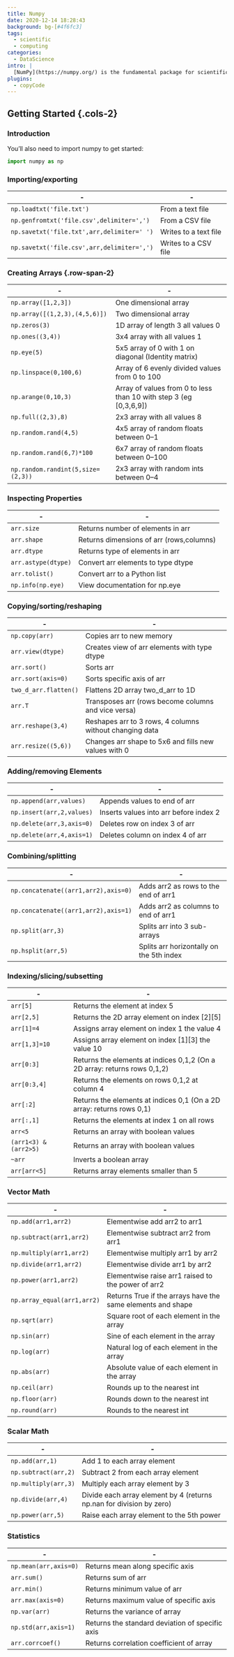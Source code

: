```yaml
---
title: Numpy
date: 2020-12-14 18:28:43
background: bg-[#4f6fc3]
tags:
  - scientific
  - computing
categories:
  - DataScience
intro: |
  [NumPy](https://numpy.org/) is the fundamental package for scientific computing with Python. This cheat sheet is a quick reference for NumPy beginners.
plugins:
  - copyCode
---
```


## Getting Started {.cols-2}

### Introduction

You’ll also need to import numpy to get started:

```python
import numpy as np
```

### Importing/exporting

| -                                          | -                     |
| ------------------------------------------ | --------------------- |
| `np.loadtxt('file.txt')`                   | From a text file      |
| `np.genfromtxt('file.csv',delimiter=',')`  | From a CSV file       |
| `np.savetxt('file.txt',arr,delimiter=' ')` | Writes to a text file |
| `np.savetxt('file.csv',arr,delimiter=',')` | Writes to a CSV file  |

### Creating Arrays {.row-span-2}

| -                                 | -                                                                 |
| --------------------------------- | ----------------------------------------------------------------- |
| `np.array([1,2,3])`               | One dimensional array                                             |
| `np.array([(1,2,3),(4,5,6)])`     | Two dimensional array                                             |
| `np.zeros(3)`                     | 1D array of length 3 all values 0                                 |
| `np.ones((3,4))`                  | 3x4 array with all values 1                                       |
| `np.eye(5)`                       | 5x5 array of 0 with 1 on diagonal (Identity matrix)               |
| `np.linspace(0,100,6)`            | Array of 6 evenly divided values from 0 to 100                    |
| `np.arange(0,10,3)`               | Array of values from 0 to less than 10 with step 3 (eg [0,3,6,9]) |
| `np.full((2,3),8)`                | 2x3 array with all values 8                                       |
| `np.random.rand(4,5)`             | 4x5 array of random floats between 0–1                            |
| `np.random.rand(6,7)*100`         | 6x7 array of random floats between 0–100                          |
| `np.random.randint(5,size=(2,3))` | 2x3 array with random ints between 0–4                            |

### Inspecting Properties

| -                   | -                                        |
| ------------------- | ---------------------------------------- |
| `arr.size`          | Returns number of elements in arr        |
| `arr.shape`         | Returns dimensions of arr (rows,columns) |
| `arr.dtype`         | Returns type of elements in arr          |
| `arr.astype(dtype)` | Convert arr elements to type dtype       |
| `arr.tolist()`      | Convert arr to a Python list             |
| `np.info(np.eye)`   | View documentation for np.eye            |

### Copying/sorting/reshaping

| -                     | -                                                       |
| --------------------- | ------------------------------------------------------- |
| `np.copy(arr)`        | Copies arr to new memory                                |
| `arr.view(dtype)`     | Creates view of arr elements with type dtype            |
| `arr.sort()`          | Sorts arr                                               |
| `arr.sort(axis=0)`    | Sorts specific axis of arr                              |
| `two_d_arr.flatten()` | Flattens 2D array two_d_arr to 1D                       |
| `arr.T`               | Transposes arr (rows become columns and vice versa)     |
| `arr.reshape(3,4)`    | Reshapes arr to 3 rows, 4 columns without changing data |
| `arr.resize((5,6))`   | Changes arr shape to 5x6 and fills new values with 0    |

### Adding/removing Elements

| -                         | -                                      |
| ------------------------- | -------------------------------------- |
| `np.append(arr,values)`   | Appends values to end of arr           |
| `np.insert(arr,2,values)` | Inserts values into arr before index 2 |
| `np.delete(arr,3,axis=0)` | Deletes row on index 3 of arr          |
| `np.delete(arr,4,axis=1)` | Deletes column on index 4 of arr       |

### Combining/splitting

| -                                    | -                                        |
| ------------------------------------ | ---------------------------------------- |
| `np.concatenate((arr1,arr2),axis=0)` | Adds arr2 as rows to the end of arr1     |
| `np.concatenate((arr1,arr2),axis=1)` | Adds arr2 as columns to end of arr1      |
| `np.split(arr,3)`                    | Splits arr into 3 sub-arrays             |
| `np.hsplit(arr,5)`                   | Splits arr horizontally on the 5th index |

### Indexing/slicing/subsetting

| -                     | -                                                                         |
| --------------------- | ------------------------------------------------------------------------- |
| `arr[5]`              | Returns the element at index 5                                            |
| `arr[2,5]`            | Returns the 2D array element on index [2][5]                              |
| `arr[1]=4`            | Assigns array element on index 1 the value 4                              |
| `arr[1,3]=10`         | Assigns array element on index [1][3] the value 10                        |
| `arr[0:3]`            | Returns the elements at indices 0,1,2 (On a 2D array: returns rows 0,1,2) |
| `arr[0:3,4]`          | Returns the elements on rows 0,1,2 at column 4                            |
| `arr[:2]`             | Returns the elements at indices 0,1 (On a 2D array: returns rows 0,1)     |
| `arr[:,1]`            | Returns the elements at index 1 on all rows                               |
| `arr<5`               | Returns an array with boolean values                                      |
| `(arr1<3) & (arr2>5)` | Returns an array with boolean values                                      |
| `~arr`                | Inverts a boolean array                                                   |
| `arr[arr<5]`          | Returns array elements smaller than 5                                     |

### Vector Math

| -                           | -                                                           |
| --------------------------- | ----------------------------------------------------------- |
| `np.add(arr1,arr2)`         | Elementwise add arr2 to arr1                                |
| `np.subtract(arr1,arr2)`    | Elementwise subtract arr2 from arr1                         |
| `np.multiply(arr1,arr2)`    | Elementwise multiply arr1 by arr2                           |
| `np.divide(arr1,arr2)`      | Elementwise divide arr1 by arr2                             |
| `np.power(arr1,arr2)`       | Elementwise raise arr1 raised to the power of arr2          |
| `np.array_equal(arr1,arr2)` | Returns True if the arrays have the same elements and shape |
| `np.sqrt(arr)`              | Square root of each element in the array                    |
| `np.sin(arr)`               | Sine of each element in the array                           |
| `np.log(arr)`               | Natural log of each element in the array                    |
| `np.abs(arr)`               | Absolute value of each element in the array                 |
| `np.ceil(arr)`              | Rounds up to the nearest int                                |
| `np.floor(arr)`             | Rounds down to the nearest int                              |
| `np.round(arr)`             | Rounds to the nearest int                                   |

### Scalar Math

| -                    | -                                                                    |
| -------------------- | -------------------------------------------------------------------- |
| `np.add(arr,1)`      | Add 1 to each array element                                          |
| `np.subtract(arr,2)` | Subtract 2 from each array element                                   |
| `np.multiply(arr,3)` | Multiply each array element by 3                                     |
| `np.divide(arr,4)`   | Divide each array element by 4 (returns np.nan for division by zero) |
| `np.power(arr,5)`    | Raise each array element to the 5th power                            |

### Statistics

| -                     | -                                               |
| --------------------- | ----------------------------------------------- |
| `np.mean(arr,axis=0)` | Returns mean along specific axis                |
| `arr.sum()`           | Returns sum of arr                              |
| `arr.min()`           | Returns minimum value of arr                    |
| `arr.max(axis=0)`     | Returns maximum value of specific axis          |
| `np.var(arr)`         | Returns the variance of array                   |
| `np.std(arr,axis=1)`  | Returns the standard deviation of specific axis |
| `arr.corrcoef()`      | Returns correlation coefficient of array        |
